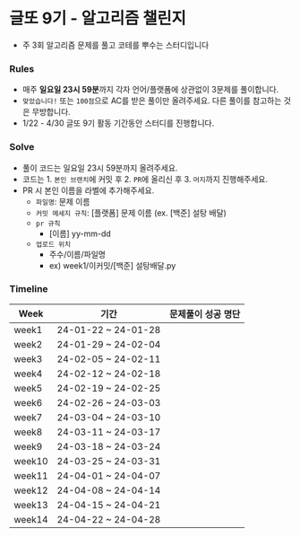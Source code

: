 # 글또 9기 - 알고리즘 챌린지 
- 주 3회 알고리즘 문제를 풀고 코테를 뿌수는 스터디입니다

### Rules 
- 매주 **일요일 23시 59분**까지 각자 언어/플랫폼에 상관없이 3문제를 풀이합니다. 
- `맞았습니다!` 또는 `100점`으로 AC를 받은 풀이만 올려주세요. 다른 풀이를 참고하는 것은 무방합니다.
-  1/22 - 4/30 글또 9기 활동 기간동안 스터디를 진행합니다. 

### Solve
- 풀이 코드는 일요일 23시 59분까지 올려주세요.
- 코드는 1. `본인 브랜치`에 커밋 후 2. `PR`에 올리신 후 3. `머지`까지 진행해주세요.
- PR 시 본인 이름을 라벨에 추가해주세요.
  - `파일명`: 문제 이름
  - `커밋 메세지 규칙`: [플랫폼] 문제 이름 (ex. [백준] 설탕 배달)
  - `pr 규칙`
    - [이름] yy-mm-dd
  - `업로드 위치`
    - 주수/이름/파일명
    - ex) week1/이커밋/[백준] 설탕배달.py

### Timeline 
|Week|기간|문제풀이 성공 명단|
|------|---|---|
|week1|24-01-22 ~ 24-01-28||
|week2|24-01-29 ~ 24-02-04||
|week3|24-02-05 ~ 24-02-11||
|week4|24-02-12 ~ 24-02-18||
|week5|24-02-19 ~ 24-02-25||
|week6|24-02-26 ~ 24-03-03||
|week7|24-03-04 ~ 24-03-10||
|week8|24-03-11 ~ 24-03-17||
|week9|24-03-18 ~ 24-03-24||
|week10|24-03-25 ~ 24-03-31||
|week11|24-04-01 ~ 24-04-07||
|week12|24-04-08 ~ 24-04-14||
|week13|24-04-15 ~ 24-04-21||
|week14|24-04-22 ~ 24-04-28||
